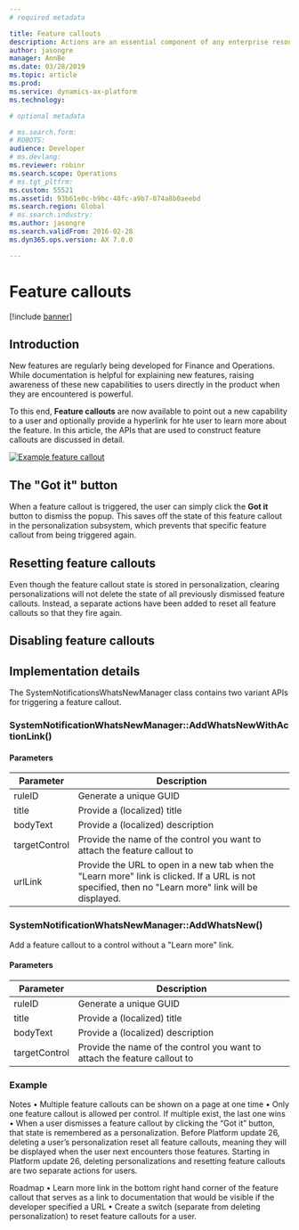 ```yaml
---
# required metadata

title: Feature callouts
description: Actions are an essential component of any enterprise resource planning (ERP) system, and are triggered by mouse click, keyboard, or touch.
author: jasongre
manager: AnnBe
ms.date: 03/28/2019
ms.topic: article
ms.prod: 
ms.service: dynamics-ax-platform
ms.technology: 

# optional metadata

# ms.search.form: 
# ROBOTS: 
audience: Developer
# ms.devlang: 
ms.reviewer: robinr
ms.search.scope: Operations
# ms.tgt_pltfrm: 
ms.custom: 55521
ms.assetid: 93b61e0c-b9bc-48fc-a9b7-874a8b0aeebd
ms.search.region: Global
# ms.search.industry: 
ms.author: jasongre
ms.search.validFrom: 2016-02-28
ms.dyn365.ops.version: AX 7.0.0

---
```


# Feature callouts

[!include [banner](../includes/banner.md)]

## Introduction
New features are regularly being developed for Finance and Operations. While documentation is helpful for explaining new features, raising awareness of these new capabilities to users directly in the product when they are encountered is powerful. 

To this end, **Feature callouts** are now available to point out a new capability to a user and optionally provide a hyperlink for hte user to learn more about the feature. In this article, the APIs that are used to construct feature callouts are discussed in detail.   

[![Example feature callout](./media/cli-featureCallout-noLink.png)](./media/cli-featureCallout-noLink.png)
  
## The "Got it" button
When a feature callout is triggered, the user can simply click the **Got it** button to dismiss the popup. This saves off the state of this feature callout in the personalization subsystem, which prevents that specific feature callout from being triggered again.

## Resetting feature callouts
Even though the feature callout state is stored in personalization, clearing personalizations will not delete the state of all previously dismissed feature callouts. Instead, a separate actions have been added to reset all feature callouts so that they fire again.  

## Disabling feature callouts 
  
## Implementation details
The SystemNotificationsWhatsNewManager class contains two variant APIs for triggering a feature callout. 


### SystemNotificationWhatsNewManager::AddWhatsNewWithActionLink() 

#### Parameters

| Parameter     | Description                                                               |
|---------------|---------------------------------------------------------------------------|
| ruleID        | Generate a unique GUID                                                    | 
| title         | Provide a (localized) title                                               | 
| bodyText      | Provide a (localized) description                                         | 
| targetControl | Provide the name of the control you want to attach the feature callout to | 
| urlLink       | Provide the URL to open in a new tab when the "Learn more" link is clicked. If a URL is not specified, then no "Learn more" link will be displayed. |


### SystemNotificationWhatsNewManager::AddWhatsNew() 
Add a feature callout to a control without a "Learn more" link. 

#### Parameters

| Parameter     | Description                                                               |
|---------------|---------------------------------------------------------------------------|
| ruleID        | Generate a unique GUID                                                    | 
| title         | Provide a (localized) title                                               | 
| bodyText      | Provide a (localized) description                                         | 
| targetControl | Provide the name of the control you want to attach the feature callout to | 

### Example



Notes
•	Multiple feature callouts can be shown on a page at one time
•	Only one feature callout is allowed per control. If multiple exist, the last one wins
•	When a user dismisses a feature callout by clicking the “Got it” button, that state is remembered as a personalization. Before Platform update 26, deleting a user’s personalization reset all feature callouts, meaning they will be displayed when the user next encounters those features. Starting in Platform update 26, deleting personalizations and resetting feature callouts are two separate actions for users.  

Roadmap
•	Learn more link in the bottom right hand corner of the feature callout that serves as a link to documentation that would be visible if the developer specified a URL 
•	Create a switch (separate from deleting personalization) to reset feature callouts for a user. 

